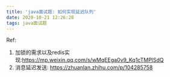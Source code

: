 ```yaml
---
title: 'java面试题: 如何实现延迟队列'
date: 2020-10-21 12:26:28
tags: java面试题
---
```






Ref:

1. 加锁的需求以及redis实现:https://mp.weixin.qq.com/s/wMqEEga0v9_Kq1cTMPlSdQ
2. 消息延迟发送: https://zhuanlan.zhihu.com/p/104285758